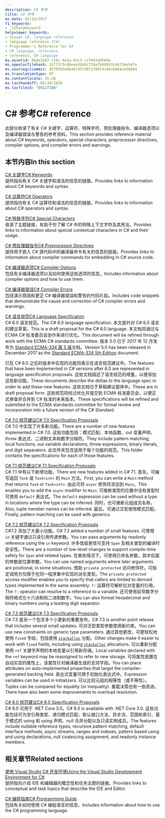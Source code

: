 ```yaml
---
description: C# 参考
title: C# 参考
ms.date: 02/14/2017
f1_keywords:
- _CSharpKeyword
helpviewer_keywords:
- Visual C#, language reference
- language reference [C#]
- Programmer's Reference for C#
- C# language, reference
- reference, C# language
ms.assetid: 06de3167-c16c-4e1a-b3c5-c27841d4569a
ms.openlocfilehash: 317f375c46eee3bb9c719afb68993cd4720e54fe
ms.sourcegitcommit: d579fb5e4b46745fd0f1f8874c94c6469ce58604
ms.translationtype: HT
ms.contentlocale: zh-CN
ms.lasthandoff: 08/30/2020
ms.locfileid: "89127186"
---
```

# <a name="c-reference"></a><span data-ttu-id="01215-103">C# 参考</span><span class="sxs-lookup"><span data-stu-id="01215-103">C# reference</span></span>

<span data-ttu-id="01215-104">此部分收录了有关 C# 关键字、运算符、特殊字符、预处理器指令、编译器选项以及编译器错误与警告的参考资料。</span><span class="sxs-lookup"><span data-stu-id="01215-104">This section provides reference material about C# keywords, operators, special characters, preprocessor directives, compiler options, and compiler errors and warnings.</span></span>  
  
## <a name="in-this-section"></a><span data-ttu-id="01215-105">本节内容</span><span class="sxs-lookup"><span data-stu-id="01215-105">In this section</span></span>

 [<span data-ttu-id="01215-106">C# 关键字</span><span class="sxs-lookup"><span data-stu-id="01215-106">C# Keywords</span></span>](./keywords/index.md)  
 <span data-ttu-id="01215-107">提供指向有关 C# 关键字和语法的信息的链接。</span><span class="sxs-lookup"><span data-stu-id="01215-107">Provides links to information about C# keywords and syntax.</span></span>  
  
 [<span data-ttu-id="01215-108">C# 运算符</span><span class="sxs-lookup"><span data-stu-id="01215-108">C# Operators</span></span>](./operators/index.md)  
 <span data-ttu-id="01215-109">提供指向有关 C# 运算符和语法的信息的链接。</span><span class="sxs-lookup"><span data-stu-id="01215-109">Provides links to information about C# operators and syntax.</span></span>  

 [<span data-ttu-id="01215-110">C# 特殊字符</span><span class="sxs-lookup"><span data-stu-id="01215-110">C# Special Characters</span></span>](./tokens/index.md)  
 <span data-ttu-id="01215-111">收录了主题链接，有助于你了解 C# 中的特殊上下文字符及其用法。</span><span class="sxs-lookup"><span data-stu-id="01215-111">Provides links to information about special contextual characters in C# and their usage.</span></span>  

 [<span data-ttu-id="01215-112">C# 预处理器指令</span><span class="sxs-lookup"><span data-stu-id="01215-112">C# Preprocessor Directives</span></span>](./preprocessor-directives/index.md)  
 <span data-ttu-id="01215-113">提供用于嵌入 C# 源代码中的编译器命令有关的信息的链接。</span><span class="sxs-lookup"><span data-stu-id="01215-113">Provides links to information about compiler commands for embedding in C# source code.</span></span>  
  
 [<span data-ttu-id="01215-114">C# 编译器选项</span><span class="sxs-lookup"><span data-stu-id="01215-114">C# Compiler Options</span></span>](./compiler-options/index.md)  
 <span data-ttu-id="01215-115">包括有关编译器选项以及如何使用这些选项的信息。</span><span class="sxs-lookup"><span data-stu-id="01215-115">Includes information about compiler options and how to use them.</span></span>  
  
 [<span data-ttu-id="01215-116">C# 编译器错误</span><span class="sxs-lookup"><span data-stu-id="01215-116">C# Compiler Errors</span></span>](./compiler-messages/index.md)  
 <span data-ttu-id="01215-117">包括演示原因和更正 C# 编译器错误和警告的代码片段。</span><span class="sxs-lookup"><span data-stu-id="01215-117">Includes code snippets that demonstrate the cause and correction of C# compiler errors and warnings.</span></span>  
  
 [<span data-ttu-id="01215-118">C# 语言规范</span><span class="sxs-lookup"><span data-stu-id="01215-118">C# Language Specification</span></span>](../../../_csharplang/spec/introduction.md)  
 <span data-ttu-id="01215-119">C# 6.0 语言规范。</span><span class="sxs-lookup"><span data-stu-id="01215-119">The C# 6.0 language specification.</span></span> <span data-ttu-id="01215-120">本文是针对 C# 6.0 语言的建议草案。</span><span class="sxs-lookup"><span data-stu-id="01215-120">This is a draft proposal for the C# 6.0 language.</span></span> <span data-ttu-id="01215-121">本文档将通过与 ECMA C# 标准委员会协作来进行优化。</span><span class="sxs-lookup"><span data-stu-id="01215-121">This document will be refined through work with the ECMA C# standards committee.</span></span> <span data-ttu-id="01215-122">版本 5.0 已于 2017 年 12 月发布为 [Standard ECMA-334 第 5 版](https://www.ecma-international.org/publications/files/ECMA-ST/ECMA-334.pdf)文档。</span><span class="sxs-lookup"><span data-stu-id="01215-122">Version 5.0 has been released in December 2017 as the [Standard ECMA-334 5th Edition](https://www.ecma-international.org/publications/files/ECMA-ST/ECMA-334.pdf) document.</span></span>

<span data-ttu-id="01215-123">已在 C# 6.0 之后的版本中实现的功能将表示在语言规范建议中。</span><span class="sxs-lookup"><span data-stu-id="01215-123">The features that have been implemented in C# versions after 6.0 are represented in language specification proposals.</span></span> <span data-ttu-id="01215-124">这些文档描述了语言规范的增量，以便添加这些新功能。</span><span class="sxs-lookup"><span data-stu-id="01215-124">These documents describe the deltas to the language spec in order to add these new features.</span></span> <span data-ttu-id="01215-125">这些文档位于草稿建议窗体中。</span><span class="sxs-lookup"><span data-stu-id="01215-125">These are in draft proposal form.</span></span> <span data-ttu-id="01215-126">这些规范将经过优化并提交到 ECMA 标准委员会，以便正式审查并合并到 C# 标准的未来版本。</span><span class="sxs-lookup"><span data-stu-id="01215-126">These specifications will be refined and submitted to the ECMA standards committee for formal review and incorporation into a future version of the C# Standard.</span></span>

 [<span data-ttu-id="01215-127">C# 7.0 规范建议</span><span class="sxs-lookup"><span data-stu-id="01215-127">C# 7.0 Specification Proposals</span></span>](../../../_csharplang/proposals/csharp-7.0/pattern-matching.md)  
 <span data-ttu-id="01215-128">C# 7.0 中实现了许多新功能。</span><span class="sxs-lookup"><span data-stu-id="01215-128">There are a number of new features implemented in C# 7.0.</span></span> <span data-ttu-id="01215-129">这些功能包括：模式匹配、本地函数、out 变量声明、throw 表达式、二进制文本和数字分隔符。</span><span class="sxs-lookup"><span data-stu-id="01215-129">They include pattern matching, local functions, out variable declarations, throw expressions, binary literals, and digit separators.</span></span> <span data-ttu-id="01215-130">此文件夹包含适用于每个功能的规范。</span><span class="sxs-lookup"><span data-stu-id="01215-130">This folder contains the specifications for each of those features.</span></span>
  
 [<span data-ttu-id="01215-131">C# 7.1 规范建议</span><span class="sxs-lookup"><span data-stu-id="01215-131">C# 7.1 Specification Proposals</span></span>](../../../_csharplang/proposals/csharp-7.1/async-main.md)  
 <span data-ttu-id="01215-132">C# 7.1 中有以下新增功能。</span><span class="sxs-lookup"><span data-stu-id="01215-132">There are new features added in C# 7.1.</span></span> <span data-ttu-id="01215-133">首先，可编写返回 `Task` 或 `Task<int>` 的 `Main` 方法。</span><span class="sxs-lookup"><span data-stu-id="01215-133">First, you can write a `Main` method that returns `Task` or `Task<int>`.</span></span> <span data-ttu-id="01215-134">由此可将 `async` 修饰符添加到 `Main`。</span><span class="sxs-lookup"><span data-stu-id="01215-134">This enables you to add the `async` modifier to `Main`.</span></span> <span data-ttu-id="01215-135">可推断类型的位置中没有类型时可使用 `default` 表达式。</span><span class="sxs-lookup"><span data-stu-id="01215-135">The `default` expression can be used without a type in locations where the type can be inferred.</span></span> <span data-ttu-id="01215-136">同时，也可推断元组成员名称。</span><span class="sxs-lookup"><span data-stu-id="01215-136">Also, tuple member names can be inferred.</span></span> <span data-ttu-id="01215-137">最后，可通过泛型使用模式匹配。</span><span class="sxs-lookup"><span data-stu-id="01215-137">Finally, pattern matching can be used with generics.</span></span>

 [<span data-ttu-id="01215-138">C# 7.2 规范建议</span><span class="sxs-lookup"><span data-stu-id="01215-138">C# 7.2 Specification Proposals</span></span>](../../../_csharplang/proposals/csharp-7.2/readonly-ref.md)  
 <span data-ttu-id="01215-139">C#7.2 添加了大量小功能。</span><span class="sxs-lookup"><span data-stu-id="01215-139">C# 7.2 added a number of small features.</span></span> <span data-ttu-id="01215-140">可使用 `in` 关键字通过只读引用传递参数。</span><span class="sxs-lookup"><span data-stu-id="01215-140">You can pass arguments by readonly reference using the `in` keyword.</span></span> <span data-ttu-id="01215-141">许多低级更改可支持 `Span` 及相关类型的编译时安全性。</span><span class="sxs-lookup"><span data-stu-id="01215-141">There are a number of low-level changes to support compile-time safety for `Span` and related types.</span></span> <span data-ttu-id="01215-142">在某些情况下，可使用已命名参数，其中后面的参数是位置参数。</span><span class="sxs-lookup"><span data-stu-id="01215-142">You can use named arguments where later arguments are positional, in some situations.</span></span> <span data-ttu-id="01215-143">借助 `private protected` 访问修饰符，可指定调用方仅限于在同一程序集中实现的派生类型。</span><span class="sxs-lookup"><span data-stu-id="01215-143">The `private protected` access modifier enables you to specify that callers are limited to derived types implemented in the same assembly.</span></span> <span data-ttu-id="01215-144">`?:` 运算符可解析位对变量的引用。</span><span class="sxs-lookup"><span data-stu-id="01215-144">The `?:` operator can resolve to a reference to a variable.</span></span> <span data-ttu-id="01215-145">还可使用前导数字分隔符格式化十六进制和二进制数字。</span><span class="sxs-lookup"><span data-stu-id="01215-145">You can also format hexadecimal and binary numbers using a leading digit separator.</span></span>

 [<span data-ttu-id="01215-146">C# 7.3 规范建议</span><span class="sxs-lookup"><span data-stu-id="01215-146">C# 7.3 Specification Proposals</span></span>](../../../_csharplang/proposals/csharp-7.3/blittable.md)  
 <span data-ttu-id="01215-147">C# 7.3 是另一个包含多个小更新的重要发布。</span><span class="sxs-lookup"><span data-stu-id="01215-147">C# 7.3 is another point release that includes several small updates.</span></span> <span data-ttu-id="01215-148">可对泛型类型参数使用新约束。</span><span class="sxs-lookup"><span data-stu-id="01215-148">You can use new constraints on generic type parameters.</span></span> <span data-ttu-id="01215-149">通过其他更改，可更轻松地使用 `fixed` 字段，包括使用 [`stackalloc`](./operators/stackalloc.md) 分配。</span><span class="sxs-lookup"><span data-stu-id="01215-149">Other changes make it easier to work with `fixed` fields, including using [`stackalloc`](./operators/stackalloc.md) allocations.</span></span> <span data-ttu-id="01215-150">可以重新分配使用 `ref` 关键字声明的本地变量以引用新存储。</span><span class="sxs-lookup"><span data-stu-id="01215-150">Local variables declared with the `ref` keyword may be reassigned to refer to new storage.</span></span> <span data-ttu-id="01215-151">可将属性放置在自动实现的属性上，该属性针对编译器生成的支持字段。</span><span class="sxs-lookup"><span data-stu-id="01215-151">You can place attributes on auto-implemented properties that target the compiler-generated backing field.</span></span> <span data-ttu-id="01215-152">表达式变量可用于初始化表达式中。</span><span class="sxs-lookup"><span data-stu-id="01215-152">Expression variables can be used in initializers.</span></span> <span data-ttu-id="01215-153">可以比较元组的相等性（或不等性）。</span><span class="sxs-lookup"><span data-stu-id="01215-153">Tuples can be compared for equality (or inequality).</span></span> <span data-ttu-id="01215-154">重载决策也有一些改进。</span><span class="sxs-lookup"><span data-stu-id="01215-154">There have also been some improvements to overload resolution.</span></span>
  
 [<span data-ttu-id="01215-155">C# 8.0 规范建议</span><span class="sxs-lookup"><span data-stu-id="01215-155">C# 8.0 Specification Proposals</span></span>](../../../_csharplang/proposals/csharp-8.0/nullable-reference-types.md)  
 <span data-ttu-id="01215-156">C# 8.0 可用于 .NET Core 3.0。</span><span class="sxs-lookup"><span data-stu-id="01215-156">C# 8.0 is available with .NET Core 3.0.</span></span> <span data-ttu-id="01215-157">这些功能包括可为空引用类型、递归模式匹配、默认接口方法、异步流、范围和索引、基于模式的 using 和 using 声明、null 合并分配以及只读实例成员。</span><span class="sxs-lookup"><span data-stu-id="01215-157">The features include nullable reference types, recursive pattern matching, default interface methods, async streams, ranges and indexes, pattern based using and using declarations, null coalescing assignment, and readonly instance members.</span></span>
  
## <a name="related-sections"></a><span data-ttu-id="01215-158">相关章节</span><span class="sxs-lookup"><span data-stu-id="01215-158">Related sections</span></span>  

 [<span data-ttu-id="01215-159">使用 Visual Studio C# 开发环境</span><span class="sxs-lookup"><span data-stu-id="01215-159">Using the Visual Studio Development Environment for C#</span></span>](/visualstudio/get-started/csharp)  
 <span data-ttu-id="01215-160">提供指向介绍 IDE 和编辑器的概念性和任务主题的链接。</span><span class="sxs-lookup"><span data-stu-id="01215-160">Provides links to conceptual and task topics that describe the IDE and Editor.</span></span>  
  
 [<span data-ttu-id="01215-161">C# 编程指南</span><span class="sxs-lookup"><span data-stu-id="01215-161">C# Programming Guide</span></span>](../programming-guide/index.md)  
 <span data-ttu-id="01215-162">包括有关如何使用 C# 编程语言的信息。</span><span class="sxs-lookup"><span data-stu-id="01215-162">Includes information about how to use the C# programming language.</span></span>
